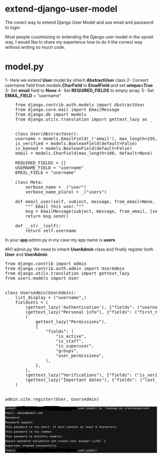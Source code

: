 # extend-django-user-model
The corect way to extend Django User Model and use email and password to login


Most people cusotmizing or extending the Django user model in the oposit way,
I would like to share my experience how to do it the correct way without writing so much code.

# model.py
1- Here we extend **User** model by inherit **AbstractUser** class
2- Convert username field from models.**CharField** to **EmailField** and set  **unique=True**
3- Set **email** field to **None**
4- Set **REQUIRED_FIELDS** to empty array.
5- Set **EMAIL_FIELD** = "username"

<pre>
	from django.contrib.auth.models import AbstractUser
	from django.core.mail import EmailMessage
	from django.db import models
	from django.utils.translation import gettext_lazy as _
	
	
	class User(AbstractUser):
    username = models.EmailField(_('email'), max_length=255, unique=True)
    is_verified = models.BooleanField(default=False)
    is_banned = models.BooleanField(default=False)
    email = models.CharField(max_length=100, default=None)

    REQUIRED_FIELDS = []
    USERNAME_FIELD = "username"
    EMAIL_FIELD = "username"

    class Meta:
        verbose_name = _("user")
        verbose_name_plural = _("users")

    def email_user(self, subject, message, from_email=None, **kwargs) -> int:
        """ Email this user."""
        msg = EmailMessage(subject, message, from_email, [self.username], **kwargs)
        return msg.send()

    def __str__(self):
        return self.username
</pre>

In your **app**.admin.py in my case my app name is **users**

#H1 admin.py
We need to inherit **UserAdmin** class and finally register both **User** and **UserAdmin**

<pre>
from django.contrib import admin
from django.contrib.auth.admin import UserAdmin
from django.utils.translation import gettext_lazy
from users.models import User


class UsersAdmin(UserAdmin):
    list_display = ("username",)
    fieldsets = (
        (gettext_lazy('Authentication'), {"fields": ("username", "password")}),
        (gettext_lazy("Personal info"), {"fields": ("first_name", "last_name")}),
        (
            gettext_lazy("Permissions"),
            {
                "fields": (
                    "is_active",
                    "is_staff",
                    "is_superuser",
                    "groups",
                    "user_permissions",
                ),
            },
        ),
        (gettext_lazy("Verifications"), {"fields": ("is_verified", "is_banned")}),
        (gettext_lazy("Important dates"), {"fields": ("last_login", "date_joined")}),
    )


admin.site.register(User, UsersAdmin)
</pre>


![](https://github.com/residentcode/extend-django-user-model/blob/main/create-superuser.png)

